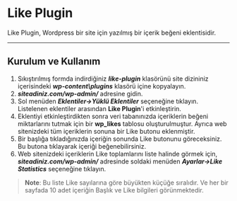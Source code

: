 Like Plugin
===================


Like Plugin, Wordpress bir site için yazılmış bir içerik beğeni eklentisidir.

----------

Kurulum ve Kullanım
-------------
1. Sıkıştırılmış formda indirdiğiniz ***like-plugin*** klasörünü site dizininiz içerisindeki ***wp-content\plugins*** klasörü içine kopyalayın. 
2. ***siteadiniz.com/wp-admin/*** adresine gidin. 
3. Sol menüden ***Eklentiler->Yüklü Eklentiler*** seçeneğine tıklayın. Listelenen eklentiler arasından **Like Plugin**'i etkinleştirin. 
4. Eklentiyi etkinleştirdikten sonra veri tabanınızda içeriklerin beğeni miktarlarını tutmak için bir **wp_likes** tablosu oluşturulmuştur. Ayrıca web sitenizdeki tüm içeriklerin sonuna bir Like butonu eklenmiştir. 
5. Bir başlığa tıkladığınızda içeriğin sonunda Like butonunu göreceksiniz. Bu butona tıklayarak içeriği beğenebilirsiniz. 
6. Web sitenizdeki içeriklerin Like toplamlarını liste halinde görmek için, 
***siteadiniz.com/wp-admin/*** adresinde soldaki menüden 
***Ayarlar->Like Statistics***  seçeneğine tıklayın.  
>**Note**: Bu liste Like sayılarına göre büyükten küçüğe sıralıdır. Ve her bir sayfada 10 adet içeriğin Başlık ve Like bilgileri görünmektedir.
